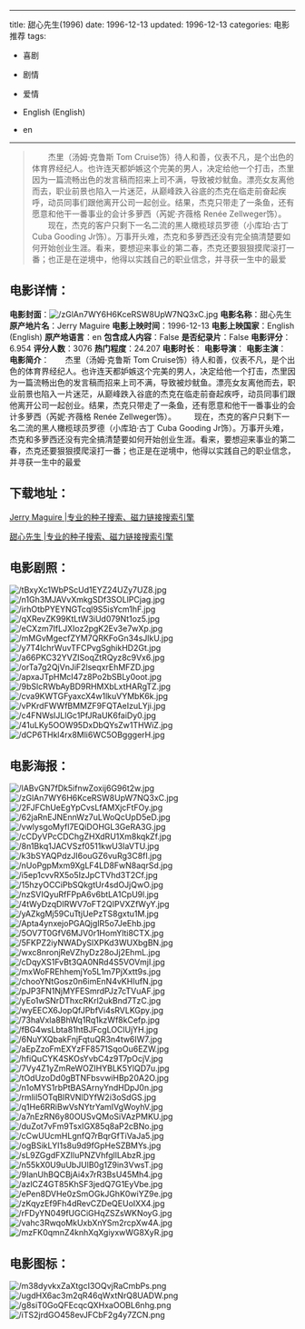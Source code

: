 
---
title: 甜心先生(1996)
date: 1996-12-13
updated: 1996-12-13
categories: 电影推荐
tags:
- 喜剧
- 剧情
- 爱情

- English (English)
- en
---


> 　　杰里（汤姆·克鲁斯 Tom Cruise饰）待人和善，仪表不凡，是个出色的体育界经纪人。也许连天都妒嫉这个完美的男人，决定给他一个打击，杰里因为一篇流畅出色的发言稿而招来上司不满，导致被炒鱿鱼。漂亮女友离他而去，职业前景也陷入一片迷茫，从巅峰跌入谷底的杰克在临走前奋起疾呼，动员同事们跟他离开公司一起创业。结果，杰克只带走了一条鱼，还有愿意和他干一番事业的会计多萝西（芮妮·齐薇格 Renée Zellweger饰）。  　　现在，杰克的客户只剩下一名二流的黑人橄榄球员罗德（小库珀·古丁 Cuba Gooding Jr饰）。万事开头难，杰克和多萝西还没有完全搞清楚要如何开始创业生涯。看来，要想迎来事业的第二春，杰克还要狠狠摸爬滚打一番；也正是在逆境中，他得以实践自己的职业信念，并寻获一生中的最爱

## **电影详情**：

**电影封面**：<img src="https://image.tmdb.org/t/p/w200/zGlAn7WY6H6KceRSW8UpW7NQ3xC.jpg" alt="/zGlAn7WY6H6KceRSW8UpW7NQ3xC.jpg" title="/zGlAn7WY6H6KceRSW8UpW7NQ3xC.jpg">
**电影名称**：甜心先生
**原产地片名**：Jerry Maguire
**电影上映时间**：1996-12-13
**电影上映国家**：English (English)
**原产地语言**：en
**包含成人内容**：False
**是否纪录片**：False
**电影评分**：6.954
**评分人数**：3076
**热门程度**：24.207
**电影时长**：
**电影导演**：
**电影主演**：
**电影简介**：　　杰里（汤姆·克鲁斯 Tom Cruise饰）待人和善，仪表不凡，是个出色的体育界经纪人。也许连天都妒嫉这个完美的男人，决定给他一个打击，杰里因为一篇流畅出色的发言稿而招来上司不满，导致被炒鱿鱼。漂亮女友离他而去，职业前景也陷入一片迷茫，从巅峰跌入谷底的杰克在临走前奋起疾呼，动员同事们跟他离开公司一起创业。结果，杰克只带走了一条鱼，还有愿意和他干一番事业的会计多萝西（芮妮·齐薇格 Renée Zellweger饰）。  　　现在，杰克的客户只剩下一名二流的黑人橄榄球员罗德（小库珀·古丁 Cuba Gooding Jr饰）。万事开头难，杰克和多萝西还没有完全搞清楚要如何开始创业生涯。看来，要想迎来事业的第二春，杰克还要狠狠摸爬滚打一番；也正是在逆境中，他得以实践自己的职业信念，并寻获一生中的最爱

## **下载地址**：
[Jerry Maguire |专业的种子搜索、磁力链接搜索引擎](https://movie.amd794.com:2083/?search=Jerry%20Maguire&ordering=&mode=match_phrase&page_size=10&page=1)

[甜心先生 |专业的种子搜索、磁力链接搜索引擎](https://movie.amd794.com:2083/?search=%E7%94%9C%E5%BF%83%E5%85%88%E7%94%9F&ordering=&mode=match_phrase&page_size=10&page=1)
 

## **电影剧照**：
<img src="https://image.tmdb.org/t/p/original/tBxyXc1WbPScUd1EYZ24UZy7UZ8.jpg" alt="/tBxyXc1WbPScUd1EYZ24UZy7UZ8.jpg" title="/tBxyXc1WbPScUd1EYZ24UZy7UZ8.jpg"><img src="https://image.tmdb.org/t/p/original/n1Gh3MJAVvXmkgSDf3SOLlPCjag.jpg" alt="/n1Gh3MJAVvXmkgSDf3SOLlPCjag.jpg" title="/n1Gh3MJAVvXmkgSDf3SOLlPCjag.jpg"><img src="https://image.tmdb.org/t/p/original/irhOtbPYEYNGTcql9S5isYcm1hF.jpg" alt="/irhOtbPYEYNGTcql9S5isYcm1hF.jpg" title="/irhOtbPYEYNGTcql9S5isYcm1hF.jpg"><img src="https://image.tmdb.org/t/p/original/qXRevZK99KtLtW3iUd079Nt1oz5.jpg" alt="/qXRevZK99KtLtW3iUd079Nt1oz5.jpg" title="/qXRevZK99KtLtW3iUd079Nt1oz5.jpg"><img src="https://image.tmdb.org/t/p/original/eCXzm7IfLJXIoz2pgK2Ev3e7wXp.jpg" alt="/eCXzm7IfLJXIoz2pgK2Ev3e7wXp.jpg" title="/eCXzm7IfLJXIoz2pgK2Ev3e7wXp.jpg"><img src="https://image.tmdb.org/t/p/original/mMGvMgecfZYM7QRKFoGn34sJlkU.jpg" alt="/mMGvMgecfZYM7QRKFoGn34sJlkU.jpg" title="/mMGvMgecfZYM7QRKFoGn34sJlkU.jpg"><img src="https://image.tmdb.org/t/p/original/y7T4lchrWuvTFCPvgSghikHD2Gt.jpg" alt="/y7T4lchrWuvTFCPvgSghikHD2Gt.jpg" title="/y7T4lchrWuvTFCPvgSghikHD2Gt.jpg"><img src="https://image.tmdb.org/t/p/original/a66PKC32YVZISoqZtRQyz8c9Vx6.jpg" alt="/a66PKC32YVZISoqZtRQyz8c9Vx6.jpg" title="/a66PKC32YVZISoqZtRQyz8c9Vx6.jpg"><img src="https://image.tmdb.org/t/p/original/orTa7g2QjVnJiF2lseqxrEhMFZD.jpg" alt="/orTa7g2QjVnJiF2lseqxrEhMFZD.jpg" title="/orTa7g2QjVnJiF2lseqxrEhMFZD.jpg"><img src="https://image.tmdb.org/t/p/original/apxaJTpHMcI47z8Po2bSBLy0oot.jpg" alt="/apxaJTpHMcI47z8Po2bSBLy0oot.jpg" title="/apxaJTpHMcI47z8Po2bSBLy0oot.jpg"><img src="https://image.tmdb.org/t/p/original/9bSlcRWbAyBD9RHMXbLxtHARgTZ.jpg" alt="/9bSlcRWbAyBD9RHMXbLxtHARgTZ.jpg" title="/9bSlcRWbAyBD9RHMXbLxtHARgTZ.jpg"><img src="https://image.tmdb.org/t/p/original/cva9KWTGFyaxcX4w1lkuVYMbK6k.jpg" alt="/cva9KWTGFyaxcX4w1lkuVYMbK6k.jpg" title="/cva9KWTGFyaxcX4w1lkuVYMbK6k.jpg"><img src="https://image.tmdb.org/t/p/original/vPKrdFWWfBMMZF9FQTAeIzuLYji.jpg" alt="/vPKrdFWWfBMMZF9FQTAeIzuLYji.jpg" title="/vPKrdFWWfBMMZF9FQTAeIzuLYji.jpg"><img src="https://image.tmdb.org/t/p/original/c4FNWsIJLlGc1PfJRaUK6faiDy0.jpg" alt="/c4FNWsIJLlGc1PfJRaUK6faiDy0.jpg" title="/c4FNWsIJLlGc1PfJRaUK6faiDy0.jpg"><img src="https://image.tmdb.org/t/p/original/41uLKy5OOW95DxDbQYsZw1THWiZ.jpg" alt="/41uLKy5OOW95DxDbQYsZw1THWiZ.jpg" title="/41uLKy5OOW95DxDbQYsZw1THWiZ.jpg"><img src="https://image.tmdb.org/t/p/original/dCP6THkl4rx8Mli6WC5OBgggerH.jpg" alt="/dCP6THkl4rx8Mli6WC5OBgggerH.jpg" title="/dCP6THkl4rx8Mli6WC5OBgggerH.jpg">

## **电影海报**：
<img src="https://image.tmdb.org/t/p/original/lABvGN7fDk5ifnwZoxij6G96t2w.jpg" alt="/lABvGN7fDk5ifnwZoxij6G96t2w.jpg" title="/lABvGN7fDk5ifnwZoxij6G96t2w.jpg"><img src="https://image.tmdb.org/t/p/original/zGlAn7WY6H6KceRSW8UpW7NQ3xC.jpg" alt="/zGlAn7WY6H6KceRSW8UpW7NQ3xC.jpg" title="/zGlAn7WY6H6KceRSW8UpW7NQ3xC.jpg"><img src="https://image.tmdb.org/t/p/original/2FJFChUeEgYpCvsLfAMXjcFtFOy.jpg" alt="/2FJFChUeEgYpCvsLfAMXjcFtFOy.jpg" title="/2FJFChUeEgYpCvsLfAMXjcFtFOy.jpg"><img src="https://image.tmdb.org/t/p/original/62jaRnEJNEnnWz7uLWoQcUpD5eD.jpg" alt="/62jaRnEJNEnnWz7uLWoQcUpD5eD.jpg" title="/62jaRnEJNEnnWz7uLWoQcUpD5eD.jpg"><img src="https://image.tmdb.org/t/p/original/vwlysgoMyfl7EQiDOHGL3GeRA3G.jpg" alt="/vwlysgoMyfl7EQiDOHGL3GeRA3G.jpg" title="/vwlysgoMyfl7EQiDOHGL3GeRA3G.jpg"><img src="https://image.tmdb.org/t/p/original/cCDyVPcCDChgZHXdRU1Xm8kqkZf.jpg" alt="/cCDyVPcCDChgZHXdRU1Xm8kqkZf.jpg" title="/cCDyVPcCDChgZHXdRU1Xm8kqkZf.jpg"><img src="https://image.tmdb.org/t/p/original/8n1Bkq1JACVSzf0511kwU3IaVTU.jpg" alt="/8n1Bkq1JACVSzf0511kwU3IaVTU.jpg" title="/8n1Bkq1JACVSzf0511kwU3IaVTU.jpg"><img src="https://image.tmdb.org/t/p/original/k3bSYAQPdzJI6ouGZ6vuRg3C8fI.jpg" alt="/k3bSYAQPdzJI6ouGZ6vuRg3C8fI.jpg" title="/k3bSYAQPdzJI6ouGZ6vuRg3C8fI.jpg"><img src="https://image.tmdb.org/t/p/original/nUoPgpMxm9XgLF4LD8FwN8aqrSd.jpg" alt="/nUoPgpMxm9XgLF4LD8FwN8aqrSd.jpg" title="/nUoPgpMxm9XgLF4LD8FwN8aqrSd.jpg"><img src="https://image.tmdb.org/t/p/original/i5ep1cvvRX5o5IzJpCTVhd3T2Cf.jpg" alt="/i5ep1cvvRX5o5IzJpCTVhd3T2Cf.jpg" title="/i5ep1cvvRX5o5IzJpCTVhd3T2Cf.jpg"><img src="https://image.tmdb.org/t/p/original/15hzyOCCiPbSQkgtUr4sdOJjQwO.jpg" alt="/15hzyOCCiPbSQkgtUr4sdOJjQwO.jpg" title="/15hzyOCCiPbSQkgtUr4sdOJjQwO.jpg"><img src="https://image.tmdb.org/t/p/original/nzSVIQyuRfFPpA6v6btLA1CpU9l.jpg" alt="/nzSVIQyuRfFPpA6v6btLA1CpU9l.jpg" title="/nzSVIQyuRfFPpA6v6btLA1CpU9l.jpg"><img src="https://image.tmdb.org/t/p/original/4tWyDzqDIRWV7oFT2QIPVXZfWyY.jpg" alt="/4tWyDzqDIRWV7oFT2QIPVXZfWyY.jpg" title="/4tWyDzqDIRWV7oFT2QIPVXZfWyY.jpg"><img src="https://image.tmdb.org/t/p/original/yAZkgMj59CuTtjUePzTS8gxtu1M.jpg" alt="/yAZkgMj59CuTtjUePzTS8gxtu1M.jpg" title="/yAZkgMj59CuTtjUePzTS8gxtu1M.jpg"><img src="https://image.tmdb.org/t/p/original/Apta4ynxejoPGAQjgIR5o7JeEhb.jpg" alt="/Apta4ynxejoPGAQjgIR5o7JeEhb.jpg" title="/Apta4ynxejoPGAQjgIR5o7JeEhb.jpg"><img src="https://image.tmdb.org/t/p/original/5OV7T0GfV6MJV0r1HomYlti8CTX.jpg" alt="/5OV7T0GfV6MJV0r1HomYlti8CTX.jpg" title="/5OV7T0GfV6MJV0r1HomYlti8CTX.jpg"><img src="https://image.tmdb.org/t/p/original/5FKPZ2iyNWADySlXPKd3WUXbgBN.jpg" alt="/5FKPZ2iyNWADySlXPKd3WUXbgBN.jpg" title="/5FKPZ2iyNWADySlXPKd3WUXbgBN.jpg"><img src="https://image.tmdb.org/t/p/original/wxc8nronjReVZhyDz28oJj2EhmL.jpg" alt="/wxc8nronjReVZhyDz28oJj2EhmL.jpg" title="/wxc8nronjReVZhyDz28oJj2EhmL.jpg"><img src="https://image.tmdb.org/t/p/original/cDqyXS1FvBt3QA0NRd4S5VOVmjI.jpg" alt="/cDqyXS1FvBt3QA0NRd4S5VOVmjI.jpg" title="/cDqyXS1FvBt3QA0NRd4S5VOVmjI.jpg"><img src="https://image.tmdb.org/t/p/original/mxWoFREhhemjYo5L1m7PjXxtt9s.jpg" alt="/mxWoFREhhemjYo5L1m7PjXxtt9s.jpg" title="/mxWoFREhhemjYo5L1m7PjXxtt9s.jpg"><img src="https://image.tmdb.org/t/p/original/chooYNtGosz0n6imEnN4vKHIufN.jpg" alt="/chooYNtGosz0n6imEnN4vKHIufN.jpg" title="/chooYNtGosz0n6imEnN4vKHIufN.jpg"><img src="https://image.tmdb.org/t/p/original/pJP3FN1NjMYFESmrdPJz7cTVuAF.jpg" alt="/pJP3FN1NjMYFESmrdPJz7cTVuAF.jpg" title="/pJP3FN1NjMYFESmrdPJz7cTVuAF.jpg"><img src="https://image.tmdb.org/t/p/original/yEo1wSNrDThxcRKrl2ukBnd7TzC.jpg" alt="/yEo1wSNrDThxcRKrl2ukBnd7TzC.jpg" title="/yEo1wSNrDThxcRKrl2ukBnd7TzC.jpg"><img src="https://image.tmdb.org/t/p/original/wyEECX6JopQfJPbfVi4sRVLKGpy.jpg" alt="/wyEECX6JopQfJPbfVi4sRVLKGpy.jpg" title="/wyEECX6JopQfJPbfVi4sRVLKGpy.jpg"><img src="https://image.tmdb.org/t/p/original/73haVxla8BhWq1Rq1kzWf8kCefp.jpg" alt="/73haVxla8BhWq1Rq1kzWf8kCefp.jpg" title="/73haVxla8BhWq1Rq1kzWf8kCefp.jpg"><img src="https://image.tmdb.org/t/p/original/fBG4wsLbta81htBJFcgLOClUjYH.jpg" alt="/fBG4wsLbta81htBJFcgLOClUjYH.jpg" title="/fBG4wsLbta81htBJFcgLOClUjYH.jpg"><img src="https://image.tmdb.org/t/p/original/6NuYXQbakFnjFqtuQR3n4tw6IW7.jpg" alt="/6NuYXQbakFnjFqtuQR3n4tw6IW7.jpg" title="/6NuYXQbakFnjFqtuQR3n4tw6IW7.jpg"><img src="https://image.tmdb.org/t/p/original/aEpZzoFmEXYzFF8571SqoOu6EZW.jpg" alt="/aEpZzoFmEXYzFF8571SqoOu6EZW.jpg" title="/aEpZzoFmEXYzFF8571SqoOu6EZW.jpg"><img src="https://image.tmdb.org/t/p/original/hfiQuCYK4SKOsYvbC4z9T7pOcjV.jpg" alt="/hfiQuCYK4SKOsYvbC4z9T7pOcjV.jpg" title="/hfiQuCYK4SKOsYvbC4z9T7pOcjV.jpg"><img src="https://image.tmdb.org/t/p/original/7Vy4Z1yZmReWOZIHYBLK5YlQD7u.jpg" alt="/7Vy4Z1yZmReWOZIHYBLK5YlQD7u.jpg" title="/7Vy4Z1yZmReWOZIHYBLK5YlQD7u.jpg"><img src="https://image.tmdb.org/t/p/original/tOdUzoDd0gBTNFbsvwiHBp20A2O.jpg" alt="/tOdUzoDd0gBTNFbsvwiHBp20A2O.jpg" title="/tOdUzoDd0gBTNFbsvwiHBp20A2O.jpg"><img src="https://image.tmdb.org/t/p/original/n1oMYS1rbPtBASArnyYndHDpJ0n.jpg" alt="/n1oMYS1rbPtBASArnyYndHDpJ0n.jpg" title="/n1oMYS1rbPtBASArnyYndHDpJ0n.jpg"><img src="https://image.tmdb.org/t/p/original/rmIil5OTqBIRVNlDYfW2i3oSdGS.jpg" alt="/rmIil5OTqBIRVNlDYfW2i3oSdGS.jpg" title="/rmIil5OTqBIRVNlDYfW2i3oSdGS.jpg"><img src="https://image.tmdb.org/t/p/original/q1He6RRiBwVsNYtrYamIVgWoyhV.jpg" alt="/q1He6RRiBwVsNYtrYamIVgWoyhV.jpg" title="/q1He6RRiBwVsNYtrYamIVgWoyhV.jpg"><img src="https://image.tmdb.org/t/p/original/a7nEzRN6y80OUSvQMoSiVAzPMKU.jpg" alt="/a7nEzRN6y80OUSvQMoSiVAzPMKU.jpg" title="/a7nEzRN6y80OUSvQMoSiVAzPMKU.jpg"><img src="https://image.tmdb.org/t/p/original/duZot7vFm9TsxIGX85q8aP2cBNo.jpg" alt="/duZot7vFm9TsxIGX85q8aP2cBNo.jpg" title="/duZot7vFm9TsxIGX85q8aP2cBNo.jpg"><img src="https://image.tmdb.org/t/p/original/cCwUUcmHLgnfQ7rBqrGfTiVaJa5.jpg" alt="/cCwUUcmHLgnfQ7rBqrGfTiVaJa5.jpg" title="/cCwUUcmHLgnfQ7rBqrGfTiVaJa5.jpg"><img src="https://image.tmdb.org/t/p/original/ogBSikLYI1s8u9d9fGpHeSZBMYs.jpg" alt="/ogBSikLYI1s8u9d9fGpHeSZBMYs.jpg" title="/ogBSikLYI1s8u9d9fGpHeSZBMYs.jpg"><img src="https://image.tmdb.org/t/p/original/sL9ZGgdFXZIluPNZVhfgllLAbzR.jpg" alt="/sL9ZGgdFXZIluPNZVhfgllLAbzR.jpg" title="/sL9ZGgdFXZIluPNZVhfgllLAbzR.jpg"><img src="https://image.tmdb.org/t/p/original/n55kX0U9uUbJUlB0g1Z9in3VwsT.jpg" alt="/n55kX0U9uUbJUlB0g1Z9in3VwsT.jpg" title="/n55kX0U9uUbJUlB0g1Z9in3VwsT.jpg"><img src="https://image.tmdb.org/t/p/original/9IanUhBQCBjAi4x7rR3BsU45Mh4.jpg" alt="/9IanUhBQCBjAi4x7rR3BsU45Mh4.jpg" title="/9IanUhBQCBjAi4x7rR3BsU45Mh4.jpg"><img src="https://image.tmdb.org/t/p/original/azlCZ4GT85KhSF3jedQ7G1EyVbe.jpg" alt="/azlCZ4GT85KhSF3jedQ7G1EyVbe.jpg" title="/azlCZ4GT85KhSF3jedQ7G1EyVbe.jpg"><img src="https://image.tmdb.org/t/p/original/ePen8DVHe0zSmOGkJGhK0wiYZ9e.jpg" alt="/ePen8DVHe0zSmOGkJGhK0wiYZ9e.jpg" title="/ePen8DVHe0zSmOGkJGhK0wiYZ9e.jpg"><img src="https://image.tmdb.org/t/p/original/zKqyzEf9Fh4dRevCZDeQEUoIXX4.jpg" alt="/zKqyzEf9Fh4dRevCZDeQEUoIXX4.jpg" title="/zKqyzEf9Fh4dRevCZDeQEUoIXX4.jpg"><img src="https://image.tmdb.org/t/p/original/rFDyYN049fUGCiGHqZSZsWKNoyG.jpg" alt="/rFDyYN049fUGCiGHqZSZsWKNoyG.jpg" title="/rFDyYN049fUGCiGHqZSZsWKNoyG.jpg"><img src="https://image.tmdb.org/t/p/original/vahc3RwqoMkUxbXnYSm2rcpXw4A.jpg" alt="/vahc3RwqoMkUxbXnYSm2rcpXw4A.jpg" title="/vahc3RwqoMkUxbXnYSm2rcpXw4A.jpg"><img src="https://image.tmdb.org/t/p/original/mzFK0qmnZ4knhXqXgiyxwWG8XyR.jpg" alt="/mzFK0qmnZ4knhXqXgiyxwWG8XyR.jpg" title="/mzFK0qmnZ4knhXqXgiyxwWG8XyR.jpg">

## **电影图标**：
<img src="https://image.tmdb.org/t/p/original/m38dyvkxZaXtgcI3OQvjRaCmbPs.png" alt="/m38dyvkxZaXtgcI3OQvjRaCmbPs.png" title="/m38dyvkxZaXtgcI3OQvjRaCmbPs.png"><img src="https://image.tmdb.org/t/p/original/ugdHX6ac3m2qR46qWxtNrQ8UADW.png" alt="/ugdHX6ac3m2qR46qWxtNrQ8UADW.png" title="/ugdHX6ac3m2qR46qWxtNrQ8UADW.png"><img src="https://image.tmdb.org/t/p/original/g8siT0GoQFEcqcQXHxaOOBL6nhg.png" alt="/g8siT0GoQFEcqcQXHxaOOBL6nhg.png" title="/g8siT0GoQFEcqcQXHxaOOBL6nhg.png"><img src="https://image.tmdb.org/t/p/original/iTS2jrdGO458evJFCbF2g4y7ZCN.png" alt="/iTS2jrdGO458evJFCbF2g4y7ZCN.png" title="/iTS2jrdGO458evJFCbF2g4y7ZCN.png">
